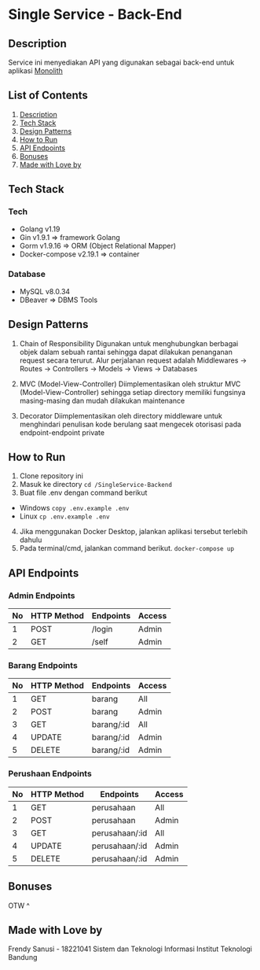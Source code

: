 # Single Service - Back-End

## Description
Service ini menyediakan API yang digunakan sebagai back-end untuk aplikasi [Monolith](https://github.com/frendysanusi05/Monolith-Frontend.git)

## List of Contents
1. [Description](#description)
2. [Tech Stack](#tech-stack)
3. [Design Patterns](#design-patterns)
4. [How to Run](#how-to-run)
5. [API Endpoints](#api-endpoints)
6. [Bonuses](#bonuses)
7. [Made with Love by](#made-with-love-by)

## Tech Stack
### Tech
* Golang v1.19
* Gin v1.9.1                => framework Golang
* Gorm v1.9.16              => ORM (Object Relational Mapper)
* Docker-compose v2.19.1    => container

### Database
* MySQL v8.0.34
* DBeaver        => DBMS Tools

## Design Patterns
1. Chain of Responsibility
Digunakan untuk menghubungkan berbagai objek dalam sebuah rantai sehingga dapat dilakukan penanganan request secara terurut. Alur perjalanan request adalah Middlewares -> Routes -> Controllers -> Models -> Views -> Databases

2. MVC (Model-View-Controller)
Diimplementasikan oleh struktur MVC (Model-View-Controller) sehingga setiap directory memiliki fungsinya masing-masing dan mudah dilakukan maintenance

3. Decorator
Diimplementasikan oleh directory middleware untuk menghindari penulisan kode berulang saat mengecek otorisasi pada endpoint-endpoint private

## How to Run
1. Clone repository ini
2. Masuk ke directory 
``` cd /SingleService-Backend ```
3. Buat file .env dengan command berikut
* Windows
``` copy .env.example .env ```
* Linux
``` cp .env.example .env ```
4. Jika menggunakan Docker Desktop, jalankan aplikasi tersebut terlebih dahulu
5. Pada terminal/cmd, jalankan command berikut.
``` docker-compose up ```

## API Endpoints
### Admin Endpoints
| No | HTTP Method  | Endpoints          | Access    |
| -- | ------------ | ------------------ | --------- |
| 1  | POST         | /login             | Admin     |
| 2  | GET          | /self              | Admin     |

### Barang Endpoints
| No | HTTP Method  | Endpoints          | Access    |
| -- | ------------ | ------------------ | --------- |
| 1  | GET          | barang             | All       |
| 2  | POST         | barang             | Admin     |
| 3  | GET          | barang/:id         | All       |
| 4  | UPDATE       | barang/:id         | Admin     |
| 5  | DELETE       | barang/:id         | Admin     |

### Perushaan Endpoints
| No | HTTP Method  | Endpoints          | Access    |
| -- | ------------ | ------------------ | --------- |
| 1  | GET          | perusahaan         | All       |
| 2  | POST         | perusahaan         | Admin     |
| 3  | GET          | perusahaan/:id     | All       |
| 4  | UPDATE       | perusahaan/:id     | Admin     |
| 5  | DELETE       | perusahaan/:id     | Admin     |

## Bonuses
OTW ^

## Made with Love by
Frendy Sanusi - 18221041
Sistem dan Teknologi Informasi
Institut Teknologi Bandung
